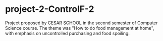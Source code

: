 # project-2-ControlF-2
Project proposed by CESAR SCHOOL in the second semester of Computer Science course. The theme was "How to do food management at home",  with emphasis on uncontrolled purchasing and food spoiling.
